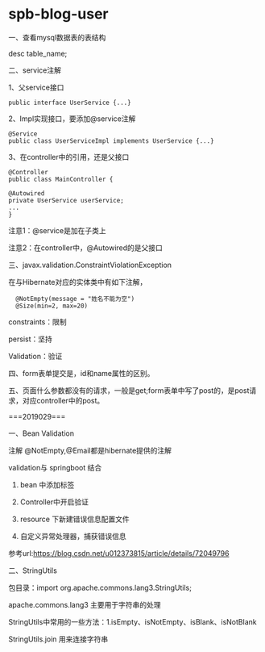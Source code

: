 # spb-blog-user

一、查看mysql数据表的表结构

desc table_name;

二、service注解

1、父service接口

    public interface UserService {...}

2、Impl实现接口，要添加@service注解

    @Service
    public class UserServiceImpl implements UserService {...}

3、在controller中的引用，还是父接口

    @Controller
    public class MainController {

    @Autowired
    private UserService userService;
    ...
    }
    
注意1：@service是加在子类上

注意2：在controller中，@Autowired的是父接口

三、javax.validation.ConstraintViolationException

在与Hibernate对应的实体类中有如下注解，

      @NotEmpty(message = "姓名不能为空")
      @Size(min=2, max=20)
      
constraints：限制

persist：坚持

Validation：验证

四、form表单提交是，id和name属性的区别。

五、页面什么参数都没有的请求，一般是get;form表单中写了post的，是post请求，对应controller中的post。



===2019029===

一、Bean Validation

注解 @NotEmpty,@Email都是hibernate提供的注解

validation与 springboot 结合

1. bean 中添加标签

2. Controller中开启验证

3. resource 下新建错误信息配置文件

4. 自定义异常处理器，捕获错误信息

参考url:https://blog.csdn.net/u012373815/article/details/72049796

二、StringUtils

包目录：import org.apache.commons.lang3.StringUtils;

apache.commons.lang3 主要用于字符串的处理

StringUtils中常用的一些方法：1.isEmpty、isNotEmpty、isBlank、isNotBlank

StringUtils.join 用来连接字符串
